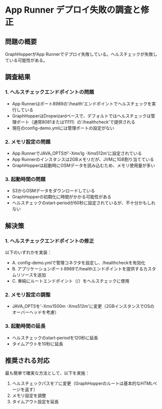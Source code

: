 # App Runner デプロイ失敗の調査と修正

## 問題の概要
GraphHopperがApp Runnerでデプロイ失敗している。ヘルスチェックが失敗している可能性がある。

## 調査結果

### 1. ヘルスチェックエンドポイントの問題
- App Runnerはポート8989の'/health'エンドポイントでヘルスチェックを実行している
- GraphHopperはDropwizardベースで、デフォルトではヘルスチェックは管理ポート（通常8081または11111）の'/healthcheck'で提供される
- 現在のconfig-demo.ymlには管理ポートの設定がない

### 2. メモリ設定の問題
- App RunnerでJAVA_OPTSが'-Xmx1g -Xms512m'に設定されている
- App Runnerのインスタンスは2GBメモリだが、JVMに1GB割り当てている
- GraphHopperは起動時にOSMデータを読み込むため、メモリ使用量が多い

### 3. 起動時間の問題
- S3からOSMデータをダウンロードしている
- GraphHopperの初期化に時間がかかる可能性がある
- ヘルスチェックのstart-periodが60秒に設定されているが、不十分かもしれない

## 解決策

### 1. ヘルスチェックエンドポイントの修正
以下のいずれかを実装：
- A. config-demo.ymlで管理コネクタを設定し、/healthcheckを有効化
- B. アプリケーションポート8989で/healthエンドポイントを提供するカスタムリソースを追加
- C. 単純にルートエンドポイント（/）をヘルスチェックに使用

### 2. メモリ設定の調整
- JAVA_OPTSを'-Xmx1500m -Xms512m'に変更（2GBインスタンスでOSのオーバーヘッドを考慮）

### 3. 起動時間の延長
- ヘルスチェックのstart-periodを120秒に延長
- タイムアウトを10秒に延長

## 推奨される対応
最も簡単で確実な方法として、以下を実施：
1. ヘルスチェックパスを'/'に変更（GraphHopperのルートは基本的なHTMLページを返す）
2. メモリ設定を調整
3. タイムアウト設定を延長
